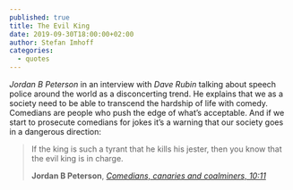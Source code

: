 ```yaml
---
published: true
title: The Evil King
date: 2019-09-30T18:00:00+02:00
author: Stefan Imhoff
categories:
  - quotes
---
```


_Jordan B Peterson_ in an interview with _Dave Rubin_ talking about speech police around the world as a disconcerting trend. He explains that we as a society need to be able to transcend the hardship of life with comedy. Comedians are people who push the edge of what’s acceptable. And if we start to prosecute comedians for jokes it’s a warning that our society goes in a dangerous direction:

> If the king is such a tyrant that he kills his jester, then you know that the evil king is in charge.
>
> **Jordan B Peterson**, _[Comedians, canaries and coalminers, 10:11](https://youtu.be/SYnCaCQe-sI?t=602)_
